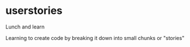 # userstories

Lunch and learn

Learning to create code by breaking it down into small chunks or "stories"

